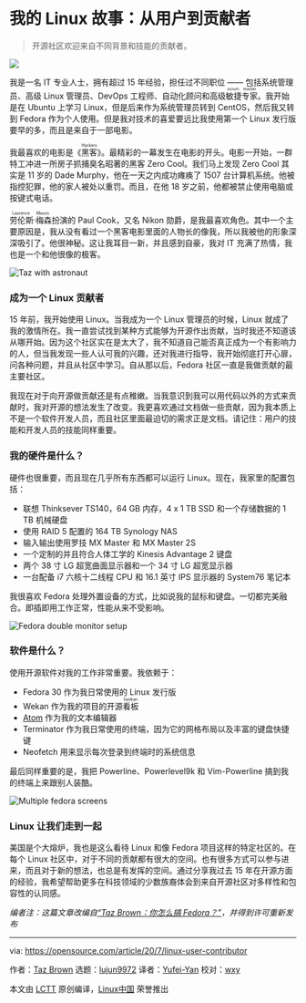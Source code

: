 [#]: collector: (lujun9972)
[#]: translator: (Yufei-Yan)
[#]: reviewer: (wxy)
[#]: publisher: ( )
[#]: url: ( )
[#]: subject: (My Linux story: From Linux user to contributor)
[#]: via: (https://opensource.com/article/20/7/linux-user-contributor)
[#]: author: (Taz Brown https://opensource.com/users/heronthecli)

我的 Linux 故事：从用户到贡献者
======

> 开源社区欢迎来自不同背景和技能的贡献者。

![](https://img.linux.net.cn/data/attachment/album/202007/22/114140tfuubuvcfgujrcab.jpg)

我是一名 IT 专业人士，拥有超过 15 年经验，担任过不同职位 —— 包括系统管理员、高级 Linux 管理员、DevOps 工程师、自动化顾问和高级<ruby>敏捷专家<rt>scrum master</rt></ruby>。我开始是在 Ubuntu 上学习 Linux，但是后来作为系统管理员转到 CentOS，然后我又转到 Fedora 作为个人使用。但是我对技术的喜爱要远比我使用第一个 Linux 发行版要早的多，而且是来自于一部电影。

我最喜欢的电影是《<ruby>黑客<rt>Hackers</rt></ruby>》。最精彩的一幕发生在电影的开头。电影一开始，一群特工冲进一所房子抓捕臭名昭著的黑客 Zero Cool。我们马上发现 Zero Cool 其实是 11 岁的 Dade Murphy，他在一天之内成功瘫痪了 1507 台计算机系统。他被指控犯罪，他的家人被处以重罚。而且，在他 18 岁之前，他都被禁止使用电脑或按键式电话。

<ruby>劳伦斯·梅森<rt>Laurence Mason</rt></ruby>扮演的 Paul Cook，又名 Nikon 勋爵，是我最喜欢角色。其中一个主要原因是，我从没有看过一个黑客电影里面的人物长的像我，所以我被他的形象深深吸引了。他很神秘。这让我耳目一新，并且感到自豪，我对 IT 充满了热情，我也是一个和他很像的极客。

![Taz with astronaut][2]

### 成为一个 Linux 贡献者

15 年前，我开始使用 Linux。当我成为一个 Linux 管理员的时候，Linux 就成了我的激情所在。我一直尝试找到某种方式能够为开源作出贡献，当时我还不知道该从哪开始。因为这个社区实在是太大了，我不知道自己能否真正成为一个有影响力的人，但当我发现一些人认可我的兴趣，还对我进行指导，我开始彻底打开心扉，问各种问题，并且从社区中学习。自从那以后，Fedora 社区一直是我做贡献的最主要社区。

我现在对于向开源做贡献还是有点稚嫩。当我意识到我可以用代码以外的方式来贡献时，我对开源的想法发生了改变。我更喜欢通过文档做一些贡献，因为我本质上不是一个软件开发人员，而且社区里面最迫切的需求正是文档。请记住：用户的技能和开发人员的技能同样重要。

### 我的硬件是什么？

硬件也很重要，而且现在几乎所有东西都可以运行 Linux。现在，我家里的配置包括：

  * 联想 Thinksever TS140，64 GB 内存，4 x 1 TB SSD 和一个存储数据的 1 TB 机械硬盘
  * 使用 RAID 5 配置的 164 TB Synology NAS
  * 输入输出使用罗技 MX Master 和 MX Master 2S
  * 一个定制的并且符合人体工学的 Kinesis Advantage 2 键盘
  * 两个 38 寸 LG 超宽曲面显示器和一个 34 寸 LG 超宽显示器
  * 一台配备 i7 六核十二线程 CPU 和 16.1 英寸 IPS 显示器的 System76 笔记本

我很喜欢 Fedora 处理外置设备的方式，比如说我的鼠标和键盘。一切都完美融合。即插即用工作正常，性能从来不受影响。

![Fedora double monitor setup][4]

### 软件是什么？

使用开源软件对我的工作非常重要。我依赖于：

  * Fedora 30 作为我日常使用的 Linux 发行版
  * Wekan 作为我的项目的开源<ruby>看板<rt>kanban</rt></ruby>
  * [Atom][5] 作为我的文本编辑器
  * Terminator 作为我日常使用的终端，因为它的网格布局以及丰富的键盘快捷键
  * Neofetch 用来显示每次登录到终端时的系统信息

最后同样重要的是，我把 Powerline、Powerlevel9k 和 Vim-Powerline 搞到我的终端上来跟别人装酷。

![Multiple fedora screens][7]

### Linux 让我们走到一起

美国是个大熔炉，我也是这么看待 Linux 和像 Fedora 项目这样的特定社区的。在每个 Linux 社区中，对于不同的贡献都有很大的空间。也有很多方式可以参与进来，而且对于新的想法，也总是有发挥的空间。通过分享我过去 15 年在开源方面的经验，我希望帮助更多在科技领域的少数族裔体会到来自开源社区对多样性和包容性的认同感。

*编者注：这篇文章改编自[“Taz Brown：你怎么搞 Fedora？”][8]，并得到许可重新发布*

--------------------------------------------------------------------------------

via: https://opensource.com/article/20/7/linux-user-contributor

作者：[Taz Brown][a]
选题：[lujun9972][b]
译者：[Yufei-Yan](https://github.com/Yufei-Yan)
校对：[wxy](https://github.com/wxy)

本文由 [LCTT](https://github.com/LCTT/TranslateProject) 原创编译，[Linux中国](https://linux.cn/) 荣誉推出

[a]: https://opensource.com/users/heronthecli
[b]: https://github.com/lujun9972
[1]: https://opensource.com/sites/default/files/styles/image-full-size/public/lead-images/contributor_spotlight_penguin.jpg?itok=azJA5Cj8 (Penguin, stylized, contributor spotlight)
[2]: https://opensource.com/sites/default/files/uploads/taz_with_astronaut_0.png (Taz with astronaut)
[3]: https://getfedora.org/
[4]: https://opensource.com/sites/default/files/uploads/fedora_double_monitor_setup.jpg (Fedora double monitor setup)
[5]: https://fedoramagazine.org/install-atom-fedora/
[6]: https://fedoramagazine.org/add-power-terminal-powerline/
[7]: https://opensource.com/sites/default/files/uploads/fedora_screens.jpg (Multiple fedora screens)
[8]: https://fedoramagazine.org/taz-brown-how-do-you-fedora/
